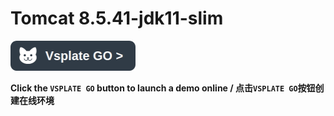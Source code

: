 # Tomcat 8.5.41-jdk11-slim

<a href="https://www.vsplate.com/?docker-compose=https://github.com/vsplate/dcenvs/tomcat/8.5.41-jdk11-slim"><img alt="VSPLATE GO" src="https://raw.githubusercontent.com/vsplate/images/master/vsgo_btn.png" width="200px"></a>

**Click the `VSPLATE GO` button to launch a demo online / 点击`VSPLATE GO`按钮创建在线环境**
